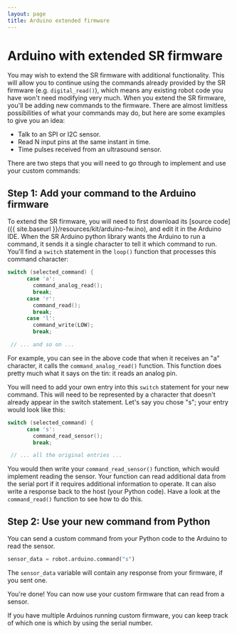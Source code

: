 ```yaml
---
layout: page
title: Arduino extended firmware
---
```


# Arduino with extended SR firmware

You may wish to extend the SR firmware with additional functionality.
This will allow you to continue using the commands already provided by the SR firmware (e.g. `digital_read()`),
which means any existing robot code you have won't need modifying very much.
When you extend the SR firmware, you'll be adding new commands to the firmware.
There are almost limitless possibilities of what your commands may do, but here are some examples to give you an idea:

* Talk to an SPI or I2C sensor.
* Read N input pins at the same instant in time.
* Time pulses received from an ultrasound sensor.

There are two steps that you will need to go through to implement and use your custom commands:


## Step 1: Add your command to the Arduino firmware

To extend the SR firmware, you will need to first download its [source code]({{ site.baseurl }}/resources/kit/arduino-fw.ino), and edit it in the Arduino IDE.
When the SR Arduino python library wants the Arduino to run a command, it sends it a single character to tell it which command to run.
You'll find a `switch` statement in the `loop()` function that processes this command character:

~~~~~ cpp
switch (selected_command) {
      case 'a':
        command_analog_read();
        break;
      case 'r':
        command_read();
        break;
      case 'l':
        command_write(LOW);
        break;

 // ... and so on ...
~~~~~

For example, you can see in the above code that when it receives an "a" character, it calls the `command_analog_read()` function.
This function does pretty much what it says on the tin: it reads an analog pin.

You will need to add your own entry into this `switch` statement for your new command.
This will need to be represented by a character that doesn't already appear in the switch statement.
Let's say you chose "s"; your entry would look like this:

~~~~~ cpp
switch (selected_command) {
      case 's':
        command_read_sensor();
        break;

 // ... all the original entries ...
~~~~~

You would then write your `command_read_sensor()` function, which would implement reading the sensor.
Your function can read additional data from the serial port if it requires additional information to operate.
It can also write a response back to the host (your Python code).
Have a look at the `command_read()` function to see how to do this.


## Step 2: Use your new command from Python

You can send a custom command from your Python code to the Arduino to read the sensor.

~~~~~ python
sensor_data = robot.arduino.command("s")
~~~~~

The `sensor_data` variable will contain any response from your firmware, if you sent one.

You're done!
You can now use your custom firmware that can read from a sensor.

If you have multiple Arduinos running custom firmware, you can keep track of which one is which by using the serial number.
